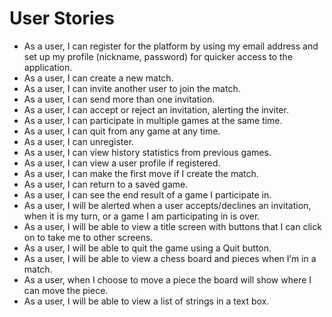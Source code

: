 # User Stories
- As a user, I can register for the platform by using my email address and set up my profile (nickname, password) for quicker access to the application.
- As a user, I can create a new match.
- As a user, I can invite another user to join the match.
- As a user, I can send more than one invitation.
- As a user, I can accept or reject an invitation, alerting the inviter.
- As a user, I can participate in multiple games at the same time.
- As a user, I can quit from any game at any time.
- As a user, I can unregister.
- As a user, I can view history statistics from previous games.
- As a user, I can view a user profile if registered.
- As a user, I can make the first move if I create the match.
- As a user, I can return to a saved game.
- As a user, I can see the end result of a game I participate in.
- As a user, I will be alerted when a user accepts/declines an invitation, when it is my turn, or a game I am participating in is over.
- As a user, I will be able to view a title screen with buttons that I can click on to take me to other screens.
- As a user, I will be able to quit the game using a Quit button.
- As a user, I will be able to view a chess board and pieces when I’m in a match.
- As a user, when I choose to move a piece the board will show where I can move the piece.
- As a user, I will be able to view a list of strings in a text box.
